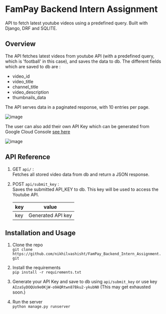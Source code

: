 # FamPay Backend Intern Assignment

API to fetch latest youtube videos using a predefined query. Built with Django, DRF and SQLITE.

## Overview 

The API fetches latest videos from youtube API (with a predefined query, which is 'football' in this case), and saves the data to db. The different fields which are saved to db are : 
- video_id
- video_title
- channel_title
- video_description
- thumbnails_data 

The API serves data in a paginated response, with 10 entries per page.

![image](https://github.com/nikhilvashisht/FamPay_Backend_Intern_Assignment/assets/73426621/38bbbcf0-de61-42de-a08f-579510d3ff3f)


The user can also add their own API Key which can be generated from Google Cloud Console [see here](https://developers.google.com/youtube/v3/getting-started)

![image](https://github.com/nikhilvashisht/FamPay_Backend_Intern_Assignment/assets/73426621/27d4e730-6e34-4881-96ef-1db9c6d1c1a4)


## API Reference 

1. GET ```api/``` : \
    Fetches all stored video data from db and return a JSON response.

2. POST ```api/submit_key``` : \
    Saves the submitted API_KEY to db. This key will be used to access the Youtube API.

    | key | value |
    | ---- | ----- |
    | key | Generated API key |

## Installation and Usage 

1. Clone the repo \
```git clone https://github.com/nikhilvashisht/FamPay_Backend_Intern_Assignment.git```

2. Install the requirements \
```pip install -r requirements.txt```

3. Generate your API Key and save to db using ```api/submit_key``` or use key ```AIzaSyDOQUo9e0KjW-o9AQRtwn87Bku2-ykubN0``` (This may get exhausted soon.)

4. Run the server \
```python manage.py runserver```
